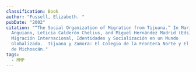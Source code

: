 ```yaml
---
classification: Book
author: "Fussell, Elizabeth. "
pubDate: "2002"
citation: "“The Social Organization of Migration from Tijuana.” In María Eugenia
  Anguiano, Leticia Calderón Chelius, and Miguel Hernández Madrid (Eds).,
  Migración Internacional, Identidades y Socialización en un Mundo
  Globalizado.  Tijuana y Zamora: El Colegio de la Frontera Norte y El Colegio
  de Michoacán."
tags:
  - MMP
---
```

